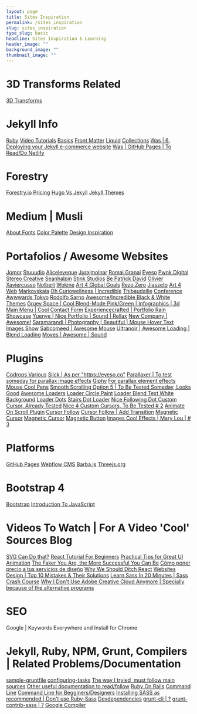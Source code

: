 ```yaml
---
layout: page
title: Sites Inspiration
permalink: /sites_inspiration
slug: sites_inspiration
type_slug: basic
headline: Sites Inspiration & Learning
header_image: ""
background_image: ""
thumbnail_image: ""
---
```


<h1>3D Transforms Related</h1>
<a href="https://3dtransforms.desandro.com/perspective" rel="ugc">3D Transforms</a>

<h1>Jekyll Info</h1>
<a href="https://jekyllrb.com/docs/ruby-101/" rel="ugc">Ruby</a>
<a href="https://jekyllrb.com/tutorials/video-walkthroughs/" rel="ugc">Video Tutorials</a>
<a href="https://www.awesomeincu.com/tutorials/jekyll-basics/" rel="ugc">Basics</a>
<a href="https://jekyllrb.com/docs/configuration/front-matter-defaults/" rel="ugc">Front Matter</a>
<a href="https://jekyllrb.com/docs/liquid/" rel="ugc">Liquid</a>
<a href="https://jekyllrb.com/docs/collections/" rel="ugc">Collections</a>
<a href="https://snipcart.com/blog/jekyll-ecommerce-tutorial" rel="ugc">Was | 6. Deploying your Jekyll e-commerce website</a>
<a href="https://jekyllrb.com/docs/deployment/third-party/" rel="ugc">Was | GitHub Pages | To Read/Do Netlify</a>

<h1>Forestry</h1>
<a href="https://forestry.io/" rel="ugc">Forestry.io</a>
<a href="https://forestry.io/pricing/" rel="ugc">Pricing</a>
<a href="https://forestry.io/blog/hugo-and-jekyll-compared/" rel="ugc">Hugo Vs Jekyll</a>
<a href="https://jekyllthemes.io/free" rel="ugc">Jekyll Themes</a>

<h1>Medium | Musli</h1>
<a href="https://medium.muz.li/discovering-font-personality-5-font-psychology-insights-that-will-improve-your-ux-design-fd4eb3ae8413" rel="ugc">About Fonts</a>
<a href="https://colors.muz.li/color-palette-generator/b37400" rel="ugc">Color Palette</a>
<a href="https://search.muz.li/?utm_source=Muzli_medium&utm_medium=muzli_medium_banner&utm_campaign=search_banner_yellow" rel="ugc">Design Inspiration</a>

<h1>Portafolios / Awesome Websites</h1>
<a href="https://www.jomor.design/work" rel="ugc">Jomor</a>
<a href="https://stuuudio.co/" rel="ugc">Stuuudio</a>
<a href="https://aliceleveque.com/" rel="ugc">Aliceleveque</a>
<a href="https://jurajmolnar.com/" rel="ugc">Jurajmolnar</a>
<a href="http://romaingranai.be/" rel="ugc">Romai Granai</a>
<a href="https://eyeso.co/pricing-licensing" rel="ugc">Eyeso</a>
<a href="https://www.pwnkdigital.com/work/" rel="ugc">Pwnk Digital</a>
<a href="https://stereocreative.com/" rel="ugc">Stereo Creative</a>
<a href="http://seanhalpin.io/" rel="ugc">Seanhalpin</a>
<a href="https://www.stinkstudios.com/" rel="ugc">Stink Studios</a>
<a href="https://bepatrickdavid.com/" rel="ugc">Be Patrick David</a>
<a href="https://www.olivier-guilleux.com/" rel="ugc">Olivier</a>
<a href="https://xaviercusso.com/#/" rel="ugc">Xaviercusso</a>
<a href="http://nolbert.com/" rel="ugc">Nolbert</a>
<a href="https://www.wokine.com/" rel="ugc">Wokine</a>
<a href="https://art4globalgoals.com/en" rel="ugc">Art 4 Global Goals</a>
<a href="https://www.rezo-zero.com/" rel="ugc">Rezo Zero</a>
<a href="http://jiaszeto.com/" rel="ugc">Jiaszeto</a>
<a href="http://ss.art4web.co/" rel="ugc">Art 4 Web</a>
<a href="http://markovskaia.ru/" rel="ugc">Markovskaia</a>
<a href="https://oh.curiowellness.com/" rel="ugc">Oh Curiowellness | Incredible</a>
<a href="http://www.thibaudallie.com/" rel="ugc">Thibaudallie</a>
<a href="https://conference.awwwards.com/tokyo/" rel="ugc">Conference Awwwards Tokyo</a>
<a href="https://www.rodolfosarno.com/" rel="ugc">Rodolfo Sarno</a>
<a href="https://penumbra.edge-themes.com/landing-page" rel="ugc">Awesome/Incredible Black & White Themes</a>
<a href="https://gruev.space/contacts#for-work" rel="ugc">Gruev Space | Cool Blend-Mode Pink/Green | Infographics | 3d Main Menu | Cool Contact Form</a>
<a href="https://experiencecrafted.com/" rel="ugc">Experiencecrafted | Portfolio Rain Showcase</a>
<a href="https://yuenye.com/profile/" rel="ugc">Yuenye | Nice Portfolio | Sound | Rellax</a>
<a href="https://www.new.company/" rel="ugc">New Company | Awesome!</a>
<a href="http://www.saramarandi.com/" rel="ugc">Saramarandi | Photography | Beautiful | Mouse Hover Text Images Show</a>
<a href="https://sabcomeed.com/" rel="ugc">Sabcomeed | Awesome Mouse</a>
<a href="https://www.ultranoir.com/en/" rel="ugc">Ultranoir | Awesome Loading | Blend Loading</a>
<a href="https://moves.basicagency.com/" rel="ugc">Moves | Awesome | Sound</a>
<!--
<a href="..." rel="ugc"></a>
<a href="..." rel="ugc"></a>
<a href="..." rel="ugc"></a>
<a href="..." rel="ugc"></a>
<a href="..." rel="ugc"></a>
<a href="..." rel="ugc"></a>
<a href="..." rel="ugc"></a>
<a href="..." rel="ugc"></a>
<a href="..." rel="ugc"></a>
<a href="..." rel="ugc"></a>
<a href="..." rel="ugc"></a>
<a href="..." rel="ugc"></a>
<a href="..." rel="ugc"></a>
<a href="..." rel="ugc"></a>
<a href="..." rel="ugc"></a>
-->

<h1>Plugins</h1>
<a href="https://tympanus.net/codrops/category/tutorials/" rel="ugc">Codrops Various</a>
<a href="https://kenwheeler.github.io/slick/" rel="ugc">Slick | As per "https://eyeso.co"</a>
<a href="http://digitalzoomstudio.net/previews/parallaxer/" rel="ugc">Parallaxer | To test someday for parallax image effects</a>
<a href="https://giphy.com/gifs/perfect-loops-2dnGHOAQt1tIziib5X" rel="ugc">Giphy</a>
<a href="https://dixonandmoe.com/rellax/" rel="ugc">For parallax element effects</a>
<a href="https://greensock.com/forums/topic/15210-easing-to-y-position-set-on-mousemove/" rel="ugc">Mouse Cool Pens</a>
<a href="https://www.cssscript.com/demo/inertial-parallax-scroll-luxy/" rel="ugc">Smooth Scrolling Option 5 | To Be Tested Someday, Looks Good</a>
<a href="https://medium.muz.li/top-30-most-captivating-preloaders-for-your-website-95ed1beff99d" rel="ugc">Awesome Loaders</a>
<a href="https://codepen.io/jackrugile/pen/ejsbf" rel="ugc">Loader Circle Paint</a>
<a href="https://codepen.io/MathieuRichard/pen/LrHeD" rel="ugc">Loader Blend Text White Background</a>
<a href="https://codepen.io/WhiteWolfWizard/pen/vorqj" rel="ugc">Loader Dots</a>
<a href="codepen.io/ispal/pen/mVaaJe" rel="ugc">Stairs Dot Loader</a>
<a href="https://www.jqueryscript.net/other/Custom-Cursor-jQuery-CSS3.html" rel="ugc">Nice Following Dot Custom Cursor, Already Tested</a>
<a href="https://creativesfeed.com/custom-cursor-styling/" rel="ugc">Nice 4 Custom Cursors, To Be Tested # 2</a>
<a href="http://scrollme.nckprsn.com/" rel="ugc">Animate On Scroll Plugin</a>
<a href="https://codepen.io/Omarzikry/pen/vYBbNqx?&page=1" rel="ugc">Cursor Follow</a>
<a href="https://codepen.io/simon-jaeger/pen/OJLpJZN?page=4" rel="ugc">Cursor Follow | Add Transition</a>
<a href="https://codepen.io/ReGGae/pen/OavayV" rel="ugc">Magnetic Cursor</a>
<a href="https://rioukevin.gitlab.io/magnetic_cursor/" rel="ugc">Magnetic Cursor</a>
<a href="https://codepen.io/mikewagz/pen/VWKemL" rel="ugc">Magnetic Button</a>
<a href="https://tympanus.net/codrops/2019/07/23/smooth-scrolling-image-effects/" rel="ugc">Images Cool Effects | Mary Lou | # 3</a>

<h1>Platforms</h1>
<a href="https://www.youtube.com/watch?v=2MsN8gpT6jY" rel="ugc">GitHub Pages</a>
<a href="https://webflow.com/cms" rel="ugc">Webflow CMS</a>
<a href="https://barba.js.org/" rel="ugc">Barba.js</a>
<a href="https://threejs.org/" rel="ugc">Threejs.org</a>

<h1>Bootstrap 4</h1>
<a href="https://mdbootstrap.com/education/bootstrap/" rel="ugc">Bootstrap</a>
<a href="https://mdbootstrap.com/education/javascript/chapter-1-lesson-1/" rel="ugc">Introduction To JavaScript</a>

<h1>Videos To Watch | For A Video 'Cool' Sources Blog</h1>
<a href="youtube.com/watch?v=dv2TvTXQ4FQ" rel="ugc">SVG Can Do that?</a>
<a href="http://youtube.com/watch?v=dGcsHMXbSOA" rel="ugc">React Tutorial For Beginners</a>
<a href="https://www.youtube.com/watch?v=LmXVxkWjLT8&list=LL4KC8qzHaqFuW7XvQ0fMB2A&index=2&t=1148s" rel="ugc">Practical Tips for Great UI Animation</a>
<a href="https://www.youtube.com/watch?v=bEg5ySTUGxE" rel="ugc">The Faker You Are, the More Successful You Can Be</a>
<a href="https://www.youtube.com/watch?v=RKXZ7t_RiOE" rel="ugc">Cómo poner precio a tus servicios de diseño</a>
<a href="https://www.youtube.com/watch?v=iRo18pUs61Q" rel="ugc">Why We Should Ditch React</a>
<a href="https://www.youtube.com/watch?v=0HzOqyiV3f8" rel="ugc">Websites Design | Top 10 Mistakes & Their Solutions</a>
<a href="https://www.youtube.com/watch?v=Zz6eOVaaelI" rel="ugc">Learn Sass In 20 Minutes | Sass Crash Course</a>
<a href="https://www.youtube.com/watch?v=J7sVJChzMOQ" rel="ugc">Why I Don't Use Adobe Creative Cloud Anymore | Specially because of the alternative programs</a>

<h1>SEO</h1>
<p>Google | Keywords Everywhere and Install for Chrome</p>

<h1>Jekyll, Ruby, NPM, Grunt, Compilers | Related Problems/Documentation</h1>
<a href="https://gruntjs.com/sample-gruntfile" rel="ugc">sample-gruntfile</a>
<a href="https://gruntjs.com/configuring-tasks" rel="ugc">configuring-tasks</a>
<a href="http://o.zasadnyy.com/blog/optimized-jekyll-site-with-grunt/" rel="ugc">The way I tryied, must follow main sources</a>
<a href="http://mrloh.se/2015/06/serving-jekyll-with-grunt/#kudo" rel="ugc">Other useful documentation to read/follow</a>
<a href="http://beginrescueend.com/" rel="ugc">Ruby On Rails</a>
<a href="https://en.wikipedia.org/wiki/Command-line_interface" rel="ugc">Command Line</a>
<a href="http://wiseheartdesign.com/articles/2010/11/12/the-designers-guide-to-the-osx-command-prompt/" rel="ugc">Command Line for Begginers/Designers</a>
<a href="https://sass-lang.com/install" rel="ugc">Installing SASS as recommended | Don't use Ruby-Sass</a>
<a href="https://docs.npmjs.com/files/package.json#devdependencies" rel="ugc">Devdependencies</a>
<a href="https://github.com/gruntjs/grunt-cli/blob/master/bin/grunt" rel="ugc">grunt-cli | ?</a>
<a href="https://github.com/gruntjs/grunt-contrib-sass" rel="ugc">grunt-contrib-sass | ?</a>
<a href="https://closure-compiler.appspot.com/home" rel="ugc">Google Compiler</a>
<!--<a href="..." rel="ugc"></a>-->
<!--<a href="..." rel="ugc"></a>-->